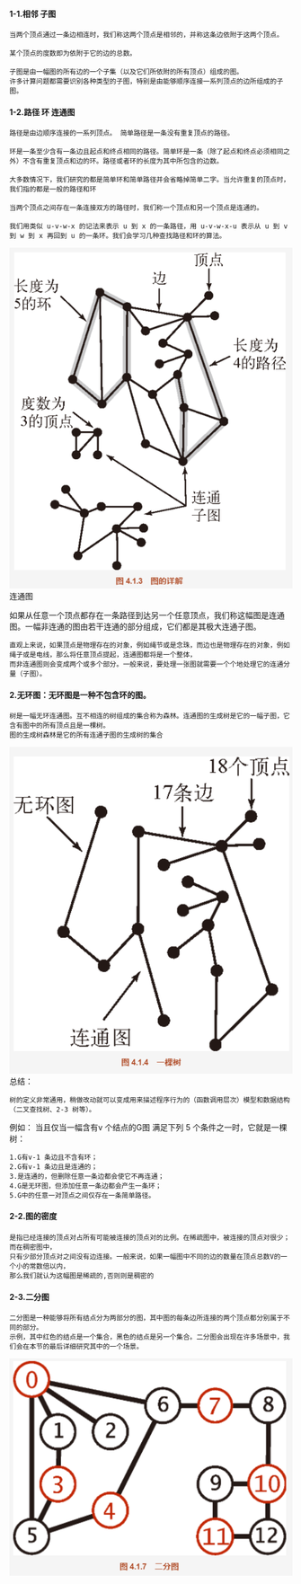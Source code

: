 

#### 1-1.相邻  子图
```
当两个顶点通过一条边相连时，我们称这两个顶点是相邻的，并称这条边依附于这两个顶点。

某个顶点的度数即为依附于它的边的总数。

子图是由一幅图的所有边的一个子集（以及它们所依附的所有顶点）组成的图。
许多计算问题都需要识别各种类型的子图，特别是由能够顺序连接一系列顶点的边所组成的子图。
```

#### 1-2.路径  环  连通图
```
路径是由边顺序连接的一系列顶点。 简单路径是一条没有重复顶点的路径。

环是一条至少含有一条边且起点和终点相同的路径。简单环是一条（除了起点和终点必须相同之外）不含有重复顶点和边的环。路径或者环的长度为其中所包含的边数。

大多数情况下，我们研究的都是简单环和简单路径并会省略掉简单二字。当允许重复的顶点时，我们指的都是一般的路径和环

当两个顶点之间存在一条连接双方的路径时，我们称一个顶点和另一个顶点是连通的。

我们用类似 u-v-w-x 的记法来表示 u 到 x 的一条路径，用 u-v-w-x-u 表示从 u 到 v 到 w 到 x 再回到 u 的一条环。我们会学习几种查找路径和环的算法。
```
![](./图3.png)
连通图

如果从任意一个顶点都存在一条路径到达另一个任意顶点，我们称这幅图是连通图。一幅非连通的图由若干连通的部分组成，它们都是其极大连通子图。
```
直观上来说，如果顶点是物理存在的对象，例如绳节或是念珠，而边也是物理存在的对象，例如绳子或是电线，那么将任意顶点提起，连通图都将是一个整体，
而非连通图则会变成两个或多个部分。一般来说，要处理一张图就需要一个个地处理它的连通分量（子图）。
```


#### 2.无环图：无环图是一种不包含环的图。
```
树是一幅无环连通图。互不相连的树组成的集合称为森林。连通图的生成树是它的一幅子图，它含有图中的所有顶点且是一棵树。
图的生成树森林是它的所有连通子图的生成树的集合
```
![](./图4.png)
总结：
```
树的定义非常通用，稍做改动就可以变成用来描述程序行为的（函数调用层次）模型和数据结构（二叉查找树、2-3 树等）。
```

例如：
当且仅当一幅含有v 个结点的G图 满足下列 5 个条件之一时，它就是一棵树：
```
1.G有v-1 条边且不含有环；
2.G有v-1 条边且是连通的；
3.是连通的，但删除任意一条边都会使它不再连通；
4.G是无环图，但添加任意一条边都会产生一条环；
5.G中的任意一对顶点之间仅存在一条简单路径。
```

#### 2-2.图的密度
```
是指已经连接的顶点对占所有可能被连接的顶点对的比例。在稀疏图中，被连接的顶点对很少；而在稠密图中，
只有少部分顶点对之间没有边连接。一般来说，如果一幅图中不同的边的数量在顶点总数V的一个小的常数倍以内，
那么我们就认为这幅图是稀疏的,否则则是稠密的
```

#### 2-3.二分图
```
二分图是一种能够将所有结点分为两部分的图，其中图的每条边所连接的两个顶点都分别属于不同的部分。
示例，其中红色的结点是一个集合，黑色的结点是另一个集合。二分图会出现在许多场景中，我们会在本节的最后详细研究其中的一个场景。
```
![](./图5.png)
